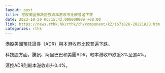 ```yaml
---
layout: post
title: 港股美國預託證券與本港收市比較普遍下跌
date: 2022-10-20 06:15:42.000000000 +08:00
link: https://news.rthk.hk/rthk/ch/component/k2/1671828-20221020.htm
categories: rthk
---
```


港股美國預託證券（ADR）與本港收市比較普遍下跌。

科技股方面，騰訊、阿里巴巴和美團ADR，較本港收市跌近3%至逾4%。

滙控ADR則較本港收市升0.4%。
